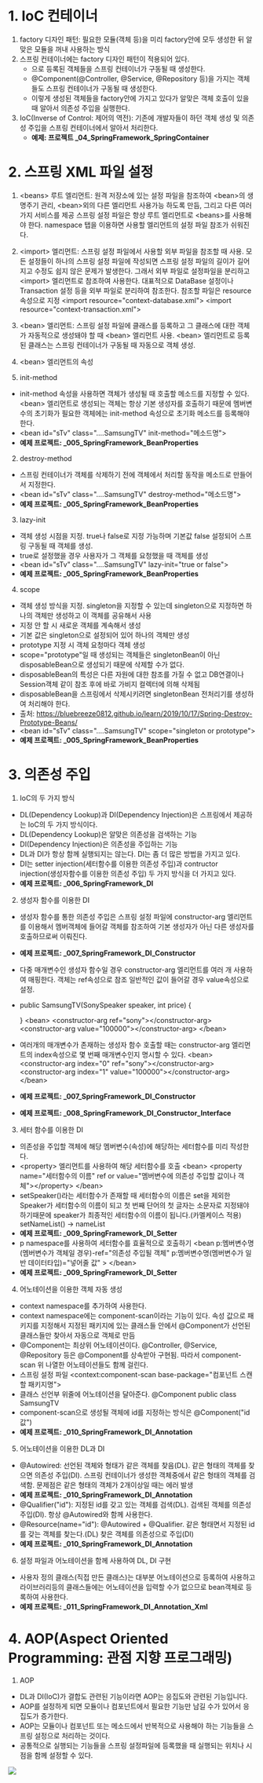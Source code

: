 # 1. IoC 컨테이너
1. factory 디자인 패턴: 필요한 모듈(객체 등)을 미리 factory안에 모두 생성한 뒤 알맞은 모듈을 꺼내 사용하는 방식
2. 스프링 컨테이너에는 factory 디자인 패턴이 적용되어 있다.
   - <bean>으로 등록된 객체들을 스프링 컨테이너가 구동될 때 생성한다.
   - @Component(@Controller, @Service, @Repository 등)을 가지는 객체들도 스프링 컨테이너가 구동될 때 생성한다.
   - 이렇게 생성된 객체들을 factory안에 가지고 있다가 알맞은 객체 호출이 있을 때 알아서 의존성 주입을 실행한다.
3. IoC(Inverse of Control: 제어의 역전): 기존에 개발자들이 하던 객체 생성 및 의존성 주입을 스프링 컨테이너에서 알아서 
                                        처리한다.
   - <b>예제: 프로젝트 _04_SpringFramework_SpringContainer</b>

# 2. 스프링 XML 파일 설정
1. \<beans\> 루트 엘리먼트: 원격 저장소에 있는 설정 파일을 참조하여 \<bean\>의 생명주기 관리, \<bean\>외의 다른
                           엘리먼트 사용가능 하도록 만듬, 그리고 다른 여러가지 서비스를 제공
                           스프링 설정 파일은 항상 루트 엘리먼트로 \<beans\>를 사용해야 한다.
                           namespace 탭을 이용하면 사용할 엘리먼트의 설정 파일 참조가 쉬워진다.
2. \<import\> 엘리먼트: 스프링 설정 파일에서 사용할 외부 파일을 참조할 때 사용.
                        모든 설정들이 하나의 스프링 설정 파일에 작성되면 스프링 설정 파일의 길이가 길어지고 수정도 쉽지
                        않은 문제가 발생한다. 그래서 외부 파일로 설정파일을 분리하고 \<import\> 엘리먼트로 참조하여 사용한다.
                        대표적으로 DataBase 설정이나 Transaction 설정 등을 외부 파일로 분리하여 참조한다.
                        참조할 파일은 resource 속성으로 지정
                        \<import resource="context-database.xml"\>
                        \<import resource="context-transaction.xml"\>
3. \<bean\> 엘리먼트: 스프링 설정 파일에 클래스를 등록하고 그 클래스에 대한 객체가 자동적으로 생성돼야 할 때 \<bean\> 
                      엘리먼트 사용. \<bean\> 엘리먼트로 등록된 클래스는 스프링 컨테이너가 구동될 때 자동으로 객체 생성.

4. \<bean\> 엘리먼트의 속성
1. init-method
- init-method 속성을 사용하면 객체가 생성될 때 호출할 메소드를 지정할 수 있다. \<bean\> 엘리먼트로 생성되는 객체는 항상 기본 생성자를 호출하기 때문에 멤버변수의 초기화가 필요한 객체에는 init-method 속성으로 초기화 메소드를 등록해야 한다.
- \<bean id="sTv" class="....SamsungTV" init-method="메소드명"\>
- <b>예제 프로젝트: _005_SpringFramework_BeanProperties</b>
2. destroy-method
- 스프링 컨테이너가 객체를 삭제하기 전에 객체에서 처리할 동작을 메소드로 만들어서 지정한다.
- \<bean id="sTv" class="....SamsungTV" destroy-method="메소드명"\>
- <b>예제 프로젝트: _005_SpringFramework_BeanProperties</b>
3. lazy-init
- 객체 생성 시점을 지정. true나 false로 지정 가능하며 기본값 false 설정되어 스프링 구동될 때 객체를 생성.
- true로 설정했을 경우 사용자가 그 객체를 요청했을 때 객체를 생성
- \<bean id="sTv" class="....SamsungTV" lazy-init="true or false"\>
- <b>예제 프로젝트: _005_SpringFramework_BeanProperties</b>
4. scope
- 객체 생성 방식을 지정. singleton을 지정할 수 있는데 singleton으로 지정하면 하나의 객체만 생성하고 이 객체를 공유해서 
  사용
- 지정 안 할 시 새로운 객체를 계속해서 생성
- 기본 값은 singleton으로 설정되어 있어 하나의 객체만 생성
- prototype 지정 시 객체 요청마다 객체 생성
- scope="prototype"일 때 생성되는 객체들은 singletonBean이 아닌 disposableBean으로 생성되기 때문에 삭제할 수가 없다.
- disposableBean의 특성은 다른 자원에 대한 참조를 가질 수 없고 DB연결이나 Session객체 같이 참조 후에 바로
  가비지 컬렉터에 의해 삭제됨
- disposableBean을 스프링에서 삭제시키려면 singletonBean 전처리기를 생성하여 처리해야 한다.
- 출처: https://bluebreeze0812.github.io/learn/2019/10/17/Spring-Destroy-Prototype-Beans/
- \<bean id="sTv" class="....SamsungTV" scope="singleton or prototype"\>
- <b>예제 프로젝트: _005_SpringFramework_BeanProperties</b>

# 3. 의존성 주입
1. IoC의 두 가지 방식
- DL(Dependency Lookup)과 DI(Dependency Injection)은 스프링에서 제공하는 IoC의 두 가지 방식이다.
- DL(Dependency Lookup)은 알맞은 의존성을 검색하는 기능
- DI(Dependency Injection)은 의존성을 주입하는 기능
- DL과 DI가 항상 함께 실행되지는 않는다. DI는 좀 더 많은 방법을 가지고 있다.
- DI는 setter injection(세터함수를 이용한 의존성 주입)과 contructor injection(생성자함수를 이용한 의존성 주입) 
  두 가지 방식을 더 가지고 있다.
- <b>예제 프로젝트: _006_SpringFramework_DI</b>

2. 생성자 함수를 이용한 DI
- 생성자 함수를 통한 의존성 주입은 스프링 설정 파일에 constructor-arg 엘리먼트를 이용해서 멤버객체에 들어갈 객체를 
  참조하여 기본 생성자가 아닌 다른 생성자를 호출하므로써 이뤄진다.
- <b>예제 프로젝트: _007_SpringFramework_DI_Constructor</b>
- 다중 매개변수인 생성자 함수일 경우 constructor-arg 엘리먼트를 여러 개 사용하여 매핑한다. 객체는 ref속성으로 참조
  일반적인 값이 들어갈 경우 value속성으로 설정.
- public SamsungTV(SonySpeaker speaker, int price) {

  }
  \<bean\>
    \<constructor-arg ref="sony"\>\</constructor-arg\>
    \<constructor-arg value="100000"\>\</constructor-arg\>
  \</bean\>
- 여러개의 매개변수가 존재하는 생성자 함수 호출할 때는 constructor-arg 엘리먼트의 index속성으로 몇 번째 매개변수인지
  명시할 수 있다.
  \<bean\>
    \<constructor-arg index="0" ref="sony"\>\</constructor-arg\>
    \<constructor-arg index="1" value="100000"\>\</constructor-arg\>
  \</bean\>
- <b>예제 프로젝트: _007_SpringFramework_DI_Constructor</b>
- <b>예제 프로젝트: _008_SpringFramework_DI_Constructor_Interface</b>

3. 세터 함수를 이용한 DI
- 의존성을 주입할 객체에 해당 멤버변수(속성)에 해당하는 세터함수를 미리 작성한다.
- \<property\> 엘리먼트를 사용하여 해당 세터함수를 호출
  \<bean\>
    \<property name="세터함수의 이름" ref or value="멤버변수에 의존성 주입할 값이나 객체"\>\</property\>
  \</bean\>
- setSpeaker()라는 세터함수가 존재할 때 세터함수의 이름은 set을 제외한 Speaker가 세터함수의 이름이 되고 
  첫 번째 단어의 첫 글자는 소문자로 지정돼야 하기때문에 speaker가 최종적인 세터함수의 이름이 됩니다.(카멜케이스 적용)
  setNameList() -> nameList
- <b>예제 프로젝트: _009_SpringFramework_DI_Setter</b>
- p namespace를 사용하여 세터함수를 효율적으로 호출하기
  \<bean 
      p:멤버변수명(멤버변수가 객체일 경우)-ref="의존성 주입될 객체" 
      p:멤버변수명(멤버변수가 일반 데이터타입)="넣어줄 값"
  \>
  \</bean\>
- <b>예제 프로젝트: _009_SpringFramework_DI_Setter</b>

4. 어노테이션을 이용한 객체 자동 생성
- context namespace를 추가하여 사용한다.
- context namespace에는 component-scan이라는 기능이 있다. 속성 값으로 패키지를 지정해서 지정된 패키지에 있는 클래스들
  안에서 @Component가 선언된 클래스들만 찾아서 자동으로 객체로 만듬
- @Component는 최상위 어노테이션이다. @Controller, @Service, @Repository 등은 @Component를 상속받아 구현됨.
  따라서 component-scan 위 나열한 어노테이션들도 함께 걸린다.
- 스프링 설정 파일
  \<context:component-scan base-package="컴포넌트 스캔할 패키지명"\>
- 클래스 선언부 위줄에 어노테이션을 달아준다.
  @Component
  public class SamsungTV
- component-scan으로 생성될 객체에 id를 지정하는 방식은 @Component("id값")
- <b>예제 프로젝트: _010_SpringFramework_DI_Annotation</b>

5. 어노테이션을 이용한 DL과 DI
- @Autowired: 선언된 객체와 형태가 같은 객체를 찾음(DL). 같은 형태의 객체를 찾으면 의존성 주입(DI).
              스프링 컨테이너가 생성한 객체중에서 같은 형태의 객체를 검색함.
              문제점은 같은 형태의 객체가 2개이상일 때는 에러 발생
- <b>예제 프로젝트: _010_SpringFramework_DI_Annotation</b>
- @Qualifier("id"): 지정된 id를 갖고 있는 객체를 검색(DL). 검색된 객체를 의존성 주입(DI).
                    항상 @Autowired와 함께 사용한다.
- @Resource(name="id"): @Autowired + @Qualifier. 같은 형태면서 지정된 id를 갖는 객체를 찾는다.(DL)
                   찾은 객체를 의존성으로 주입(DI)
- <b>예제 프로젝트: _010_SpringFramework_DI_Annotation</b>

6. 설정 파일과 어노테이션을 함께 사용하여 DL, DI 구현
- 사용자 정의 클래스(직접 만든 클래스)는 대부분 어노테이션으로 등록하여 사용하고
  라이브러리등의 클래스들에는 어노테이션을 입력할 수가 없으므로 bean객체로 등록하여 사용한다.
- <b>예제 프로젝트: _011_SpringFramework_DI_Annotation_Xml</b>

# 4. AOP(Aspect Oriented Programming: 관점 지향 프로그래밍)
1. AOP
- DL과 DI(IoC)가 결합도 관련된 기능이라면 AOP는 응집도와 관련된 기능입니다.
- AOP를 설정하게 되면 모듈이나 컴포넌트에서 필요한 기능만 남길 수가 있어서 응집도가 증가한다.
- AOP는 모듈이나 컴포넌트 또는 메소드에서 반복적으로 사용해야 하는 기능들을 스프링 설정으로 처리하는 것이다.
- 공통적으로 실행되는 기능들을 스프링 설정파일에 등록했을 때 실행되는 위치나 시점을 함께 설정할 수 있다.
<img src="images/AOP.PNG">